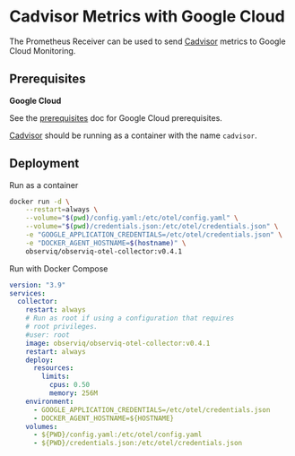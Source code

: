 # Cadvisor Metrics with Google Cloud

The Prometheus Receiver can be used to send [Cadvisor](https://github.com/google/cadvisor) metrics to Google Cloud Monitoring.

## Prerequisites

**Google Cloud**

See the [prerequisites](../prerequisites.md) doc for Google Cloud prerequisites.

[Cadvisor](https://github.com/google/cadvisor) should be running as a container with the name `cadvisor`.

## Deployment

Run as a container

```bash
docker run -d \
    --restart=always \
    --volume="$(pwd)/config.yaml:/etc/otel/config.yaml" \
    --volume="$(pwd)/credentials.json:/etc/otel/credentials.json" \
    -e "GOOGLE_APPLICATION_CREDENTIALS=/etc/otel/credentials.json" \
    -e "DOCKER_AGENT_HOSTNAME=$(hostname)" \
    observiq/observiq-otel-collector:v0.4.1
```

Run with Docker Compose

```yaml
version: "3.9"
services:
  collector:
    restart: always
    # Run as root if using a configuration that requires
    # root privileges.
    #user: root
    image: observiq/observiq-otel-collector:v0.4.1
    restart: always
    deploy:
      resources:
        limits:
          cpus: 0.50
          memory: 256M
    environment:
      - GOOGLE_APPLICATION_CREDENTIALS=/etc/otel/credentials.json
      - DOCKER_AGENT_HOSTNAME=${HOSTNAME}
    volumes:
      - ${PWD}/config.yaml:/etc/otel/config.yaml
      - ${PWD}/credentials.json:/etc/otel/credentials.json
```
